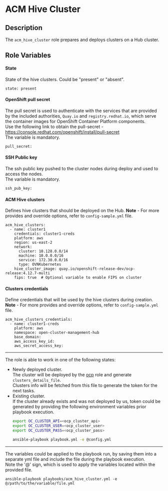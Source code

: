 # ACM Hive Cluster

## Description
The `acm_hive_cluster` role prepares and deploys clusters on a Hub cluster.

## Role Variables
#### State
State of the hive clusters. Could be "present" or "absent".
```
state: present
```

#### OpenShift pull secret
The pull secret is used to authenticate with the services that are provided by the included authorities, `Quay.io` and `registry.redhat.io`, which serve the container images for OpenShift Container Platform components.  
Use the following link to obtain the pull-secret - https://console.redhat.com/openshift/install/pull-secret  
The variable is mandatory.
```
pull_secret:
```

#### SSH Public key
The ssh public key pushed to the cluster nodes during deploy and used to access the nodes.  
The variable is mandatory.
```
ssh_pub_key:
```

#### ACM Hive clusters
Defines hive clusters that should be deployed on the Hub.
**Note** - For more provides and override options, refer to `config-sample.yml` file.
```
acm_hive_clusters:
  - name: cluster1
    credentials: cluster1-creds
    platform: aws
    region: us-east-2
    network:
      cluster: 10.128.0.0/14
      machine: 10.0.0.0/16
      service: 172.30.0.0/16
      type: OVNKubernetes
    hive_cluster_image: quay.io/openshift-release-dev/ocp-release:4.12.7-multi
    fips: true  # Optional variable to enable FIPS on cluster
```

#### Clusters credentials
Define credentials that will be used by the hive clusters during creation.
**Note** - For more provides and override options, refer to `config-sample.yml` file.
```
acm_hive_clusters_credentials:
  - name: cluster1-creds
    platform: aws
    namespace: open-cluster-management-hub
    base_domain:
    aws_access_key_id:
    aws_secret_access_key:
```

***
The role is able to work in one of the following states:
* Newly deployed cluster.  
  The cluster will be deployed by the [ocp](ocp.md) role and generate `clusters_details_file`.  
  Clusters info will be fetched from this file to generate the token for the next tasks.
* Existing cluster.  
  If the cluster already exists and was not deployed by us, token could be generated by providing the following environment variables prior playbook execution.
  ```bash
  export OC_CLUSTER_API=<ocp_cluster_api>
  export OC_CLUSTER_USER=<ocp_cluster_user>
  export OC_CLUSTER_PASS=<ocp_cluster_pass>

  ansible-playbook playbook.yml -e @config.yml
  ```

***
The variables could be applied to the playbook run, by saving them into a separate yml file and include the file during the playbook execution.  
Note the '@' sign, which is used to apply the variables located within the provided file.

```
ansible-playbook playbooks/acm_hive_cluster.yml -e @/path/to/the/variable/file.yml
```
